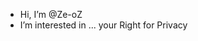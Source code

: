 -  Hi, I’m @Ze-oZ
-  I’m interested in ... 
your Right for Privacy

<!---
Ze-oZ/Ze-oZ is a ✨ special ✨ repository because its `README.md` (this file) appears on your GitHub profile.
You can click the Preview link to take a look at your changes.
--->
